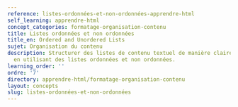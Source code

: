 ```yaml
---
reference: listes-ordonnées-et-non-ordonnées-apprendre-html
self_learning: apprendre-html
concept_categories: formatage-organisation-contenu
title: Listes ordonnées et non ordonnées
title_en: Ordered and Unordered Lists
sujet: Organisation du contenu
description: Structurer des listes de contenu textuel de manière claire et organisée
  en utilisant des listes ordonnées et non ordonnées.
learning_order: ''
ordre: '7'
directory: apprendre-html/formatage-organisation-contenu
layout: concepts
slug: listes-ordonnées-et-non-ordonnées
---
```

